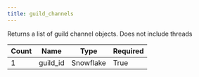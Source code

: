 ```yaml
---
title: guild_channels
---
```

Returns a list of guild channel objects. Does not include threads

Count | Name | Type | Required        
----|----|----|----
1 | guild_id | Snowflake | True
